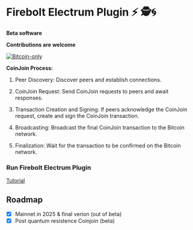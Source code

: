 # Firebolt Electrum Plugin ⚡ 🕵️🌀

**Beta software**

**Contributions are welcome**

[![Bitcoin-only](https://img.shields.io/badge/bitcoin-only-FF9900?logo=bitcoin)](https://twentyone.world)

**CoinJoin Process:**

 1. Peer Discovery: Discover peers and establish connections.
 
 2. CoinJoin Request: Send CoinJoin requests to peers and await responses.
 
 3. Transaction Creation and Signing: If peers acknowledge the CoinJoin request, create and sign the CoinJoin transaction.
    
 4. Broadcasting: Broadcast the final CoinJoin transaction to the Bitcoin network.

 5. Finalization: Wait for the transaction to be confirmed on the Bitcoin network.


### Run Firebolt Electrum Plugin

[Tutorial](https://github.com/AreaLayer/firebolt-electrum/blob/main/docs/tutorial.md)

## Roadmap

- [x] Mainnet in 2025 & final verion (out of beta)
- [x] Post quantum resistence Coinjoin (beta)
